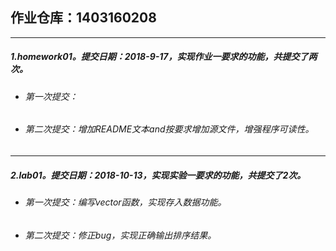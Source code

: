 ## 作业仓库：1403160208
___
##### 1.homework01。提交日期：2018-9-17，实现作业一要求的功能，共提交了两次。
- ###### 第一次提交：
- ###### 第二次提交：增加README文本and按要求增加源文件，增强程序可读性。
___
##### 2.lab01。提交日期：2018-10-13，实现实验一要求的功能，共提交了2次。
 - ###### 第一次提交：编写vector函数，实现存入数据功能。
 - ###### 第二次提交：修正bug，实现正确输出排序结果。

